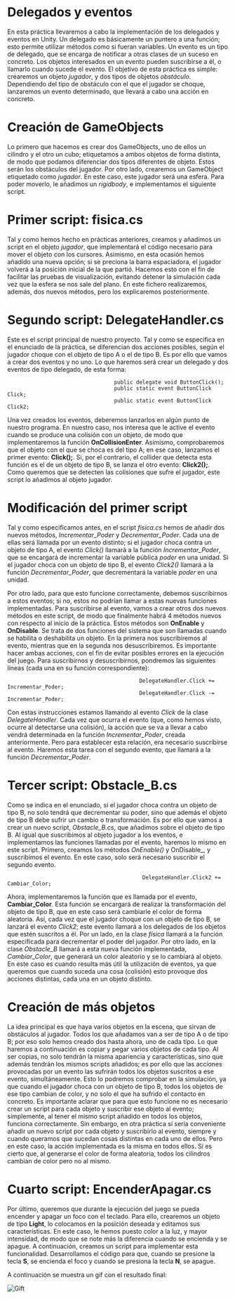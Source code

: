 # Delegados y eventos

En esta práctica llevaremos a cabo la implementación de los delegados y eventos en Unity. Un delegado es básicamente un puntero a una función; esto permite utilizar métodos como si fueran variables. Un evento es un tipo de delegado, que se encarga de notificar a otras clases de un suceso en concreto. Los objetos interesados en un evento pueden suscribirse a él, o llamarlo cuando sucede el evento. El objetivo de esta práctica es simple: crearemos un objeto _jugador_, y dos tipos de objetos _obstáculo_. Dependiendo del tipo de obstáculo con el que el jugador se choque, lanzaremos un evento determinado, que llevará a cabo una acción en concreto.

# Creación de GameObjects

Lo primero que hacemos es crear dos GameObjects, uno de ellos un cilindro y el otro un cubo; etiquetamos a ambos objetos de forma distinta, de modo que podamos diferenciar dos tipos diferentes de objeto. Estos serán los obstáculos del jugador. Por otro lado, crearemos un GameObject etiquetado como _jugador_. En este caso, este jugador será una esfera. Para poder moverlo, le añadimos un _rigidbody_, e implementamos el siguiente script.

# Primer script: fisica.cs

  Tal y como hemos hecho en prácticas anteriores, creamos y añadimos un script en el objeto _jugador_, que implementará el código necesario para mover el objeto con los cursores. Asimismo, en esta ocasión hemos añadido una nueva opción; si se preciona la barra espaciadora, el jugador volverá a la posición inicial de la que partió. Hacemos esto con el fin de facilitar las pruebas de visualización, evitando detener la simulación cada vez que la esfera se nos sale del plano. En este fichero realizaremos, además, dos nuevos métodos, pero los explicaremos posteriormente.
  
# Segundo script: DelegateHandler.cs

Este es el script principal de nuestro proyecto. Tal y como se especifica en el enunciado de la práctica, se diferencian dos acciones posibles, según el jugador choque con el objeto de tipo A o el de tipo B. Es por ello que vamos a crear dos eventos y no uno. Lo que haremos será crear un delegado y dos eventos de tipo delegado, de esta forma:

                                      public delegate void ButtonClick();
                                      public static event ButtonClick Click;
                                      public static event ButtonClick Click2;
                                      
Una vez creados los eventos, deberemos lanzarlos en algún punto de nuestro programa. En nuestro caso, nos interesa que le active el evento cuando se produce una colisión con un objeto, de modo que implementaremos la función **OnCollisionEnter**. Asimismo, comprobaremos que el objeto con el que se choca es del tipo A; en ese caso, lanzamos el primer evento: **Click();**. Si, por el contrario, el collider que detecta esta función es el de un objeto de tipo B, se lanza el otro evento: **Click2();**. Como queremos que se detecten las colisiones que sufre el jugador, este script lo añadimos al objeto jugador.

# Modificación del primer script

Tal y como especificamos antes, en el script _fisica.cs_ hemos de añadir dos nuevos métodos, _Incrementar_Poder_ y _Decrementar_Poder_. Cada una de ellas será llamada por un evento distinto; si el jugador choca contra un objeto de tipo A, el evento _Click()_ llamará a la función _Incrementar_Poder_, que se encargará de incrementar la variable pública _poder_ en una unidad. Si el jugador choca con un objeto de tipo B, el evento _Click2()_ llamará a la función _Decrementar_Poder_, que decrementará la variable _poder_ en una unidad. 

Por otro lado, para que esto funcione correctamente, debemos suscribirnos a estos eventos; si no, estos no podrían llamar a estas nuevas funciones implementadas. Para suscribirse al evento, vamos a crear otros dos nuevos métodos en este script, de modo que finalmente habrá 4 métodos nuevos con respecto al inicio de la práctica. Estos métodos son **OnEnable** y **OnDisable**. Se trata de dos funciones del sistema que son llamadas cuando se habilita o deshabilita un objeto. En la primera nos suscribiremos al evento, mientras que en la segunda nos desuscribiremos. Es importante hacer ambas acciones, con el fin de evitar posibles errores en la ejecución del juego. Para suscribirnos y desuscribirnos, pondremos las siguientes líneas (cada una en su función correspondiente):

                                              DelegateHandler.Click += Incrementar_Poder;
                                              DelegateHandler.Click -= Incrementar_Poder;
                                              
Con estas instrucciones estamos llamando al evento _Click_ de la clase _DelegateHandler_. Cada vez que ocurra el evento (que, como hemos visto, ocurre al detectarse una colisión), la acción que se va a llevar a cabo vendrá determinada en la función _Incrementar_Poder_, creada anteriormente. Pero para establecer esta relación, era necesario suscribirse al evento. Haremos esta tarea con el segundo evento, que llamará a la función _Decrementar_Poder_.          

# Tercer script: Obstacle_B.cs

Como se indica en el enunciado, si el jugador choca contra un objeto de tipo B, no solo tendrá que decrementar su poder, sino que además el objeto de tipo B debe sufrir un cambio o transformación. Es por ello que vamos a crear un nuevo script, _Obstacle_B.cs_, que añadimos sobre el objeto de tipo B. Al igual que suscribimos al objeto jugador a los eventos, e implementamos las funciones llamadas por el evento, haremos lo mismo en este script. Primero, creamos los métodos _OnEnable()_ y OnDisable_, y suscribimos el evento. En este caso, solo será necesario suscribir el segundo evento. 

                                               DelegateHandler.Click2 += Cambiar_Color;
                                               
Ahora, implementaremos la función que es llamada por el evento, **Cambiar_Color**. Esta función se encargará de realizar la transformación del objeto de tipo B, que en este caso será cambiarle el color de forma aleatoria. Así, cada vez que el jugador choque con un objeto de tipo B, se lanzará el evento _Click2_; este evento llamará a los delegados de los objetos que estén suscritos a él. Por un lado, en la clase _física_ llamará a la función especificada para decrementar el poder del jugador. Por otro lado, en la clase _Obstacle_B_ llamará a esta nueva función implementada, _Cambiar_Color_, que generará un color aleatorio y se lo cambiará al objeto. En este caso es cuando resulta más útil la utilización de eventos, ya que queremos que cuando suceda una cosa (colisión) esto provoque dos acciones distintas, cada una en un objeto distinto. 

# Creación de más objetos

La idea principal es que haya varios objetos en la escena, que sirvan de obstáculos al jugador. Todos los que añadamos van a ser de tipo A o de tipo B; por eso solo hemos creado dos hasta ahora, uno de cada tipo. Lo que haremos a continuación es copiar y pegar varios objetos de cada tipo. Al ser copias, no solo tendrán la misma apariencia y características, sino que además tendrán los mismos scripts añadidos; es por ello que las acciones provocadas por un evento las sufrirán todos los objetos suscritos a ese evento, simultáneamente. Esto lo podremos comprobar en la simulación, ya que cuando el jugador choca con un objeto de tipo B, todos los objetos de ese tipo cambian de color, y no solo el que ha sufrido el contacto en concreto. Es importante aclarar que para que esto funcione no es necesario crear un script para cada objeto y suscribir ese objeto al evento; simplemente, al tener el mismo script añadido en todos los objetos, funciona correctamente. Sin embargo, en otra práctica sí sería conveniente añadir un nuevo script por cada objeto y suscribirlo al evento, siempre y cuando queramos que sucedan cosas distintas en cada uno de ellos. Pero en este caso, la acción implementada es la misma en todos ellos. Sí es cierto que, al generarse el color de forma aleatoria, todos los cilindros cambian de color pero no al mismo.

# Cuarto script: EncenderApagar.cs

Por último, queremos que durante la ejecución del juego se pueda encender y apagar un foco con el teclado. Para ello, crearemos un objeto de tipo **Light**, lo colocamos en la posición deseada y editamos sus características. En este caso, le hemos puesto color a la luz, y mayor intensidad, de modo que se note más la diferencia cuando se encienda y se apague. A continuación, creamos un script para implementar esta funcionalidad. Desarrollamos el código para que, cuando se presione la tecla **S**, se encienda el foco y cuando se presiona la tecla **N**, se apague.

A continuación se muestra un gif con el resultado final:

![Gift](https://github.com/davidhdez98/InterfacesInteligentes/blob/master/Practica04/Gif.gif)



